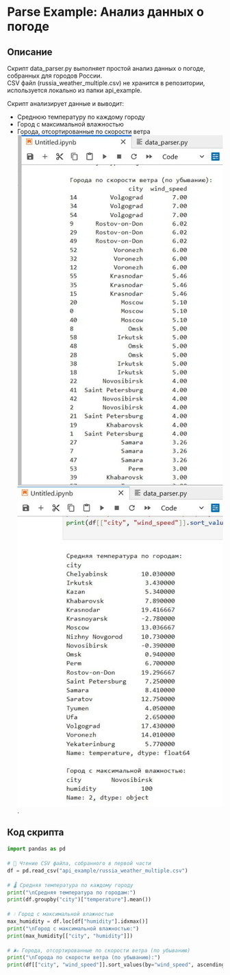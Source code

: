 # Parse Example: Анализ данных о погоде

## Описание
Скрипт data_parser.py выполняет простой анализ данных о погоде, собранных для городов России.  
CSV файл (russia_weather_multiple.csv) не хранится в репозитории, используется локально из папки api_example.

Скрипт анализирует данные и выводит:
- Среднюю температуру по каждому городу  
- Город с максимальной влажностью  
- Города, отсортированные по скорости ветра
![Скриншот](скр.ш4.jpg)
![Скриншот](скр.ш5.jpg).
## Код скрипта

```python
import pandas as pd

# 📄 Чтение CSV файла, собранного в первой части
df = pd.read_csv("api_example/russia_weather_multiple.csv")

# 🌡 Средняя температура по каждому городу
print("\nСредняя температура по городам:")
print(df.groupby("city")["temperature"].mean())

# 💧 Город с максимальной влажностью
max_humidity = df.loc[df["humidity"].idxmax()]
print("\nГород с максимальной влажностью:")
print(max_humidity[["city", "humidity"]])

# 🌬 Города, отсортированные по скорости ветра (по убыванию)
print("\nГорода по скорости ветра (по убыванию):")
print(df[["city", "wind_speed"]].sort_values(by="wind_speed", ascending=False))
